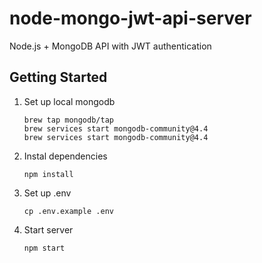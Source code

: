 # node-mongo-jwt-api-server

Node.js + MongoDB API with JWT authentication

## Getting Started

1.  Set up local mongodb

        brew tap mongodb/tap
        brew services start mongodb-community@4.4
        brew services start mongodb-community@4.4

2.  Instal dependencies

        npm install

3.  Set up .env

        cp .env.example .env

4.  Start server

        npm start
